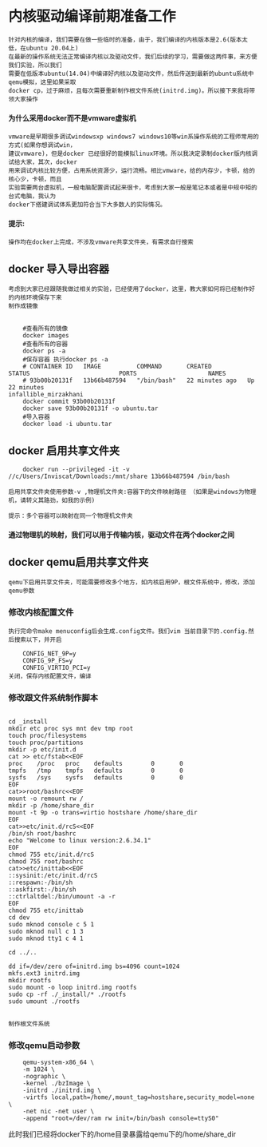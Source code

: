 # 内核驱动编译前期准备工作

    针对内核的编译，我们需要在做一些临时的准备，由于，我们编译的内核版本是2.6(版本太低，在ubuntu 20.04上)
    在最新的操作系统无法正常编译内核以及驱动文件，我们后续的学习，需要做这两件事，来方便我们实验，所以我们
    需要在低版本ubuntu(14.04)中编译好内核以及驱动文件，然后传送到最新的ubuntu系统中qemu模拟，这里如果采取
    docker cp，过于麻烦，且每次需要重新制作根文件系统(initrd.img)。所以接下来我将带领大家操作
#### 为什么采用docker而不是vmware虚拟机

    vmware是早期很多调试windowsxp windows7 windows10等win系操作系统的工程师常用的方式(如果你想调试win，
    建议vmware)，但是docker 已经很好的能模拟linux环境。所以我决定录制docker版内核调试给大家，其次，docker
    用来调试内核比较方便，占用系统资源少，运行流畅。相比vmware，给的内存少，卡顿，给的核心少，卡顿，而且
    实验需要两台虚拟机，一般电脑配置调试起来很卡，考虑到大家一般是笔记本或者是中规中矩的台式电脑，我认为
    docker下搭建调试体系更加符合当下大多数人的实际情况。


#### 提示:
    操作均在docker上完成，不涉及vmware共享文件夹，有需求自行搜索


## docker 导入导出容器

    考虑到大家已经跟随我做过相关的实验，已经使用了docker，这里，教大家如何将已经制作好的内核环境保存下来
    制作成镜像

```shell

    #查看所有的镜像
    docker images
    #查看所有的容器
    docker ps -a
    #保存容器 执行docker ps -a
    # CONTAINER ID   IMAGE          COMMAND       CREATED          STATUS                         PORTS                    NAMES
    # 93b00b20131f   13b66b487594   "/bin/bash"   22 minutes ago   Up 22 minutes                                           infallible_mirzakhani    
    docker commit 93b00b20131f
    docker save 93b00b20131f -o ubuntu.tar
    #导入容器
    docker load -i ubuntu.tar

```

## docker 启用共享文件夹

```shell
    docker run --privileged -it -v //c/Users/Inviscat/Downloads:/mnt/share 13b66b487594 /bin/bash
```

    启用共享文件夹使用参数-v ,物理机文件夹:容器下的文件映射路径 （如果是windows为物理机，请转义其路劲，如我的示例)
    
    提示：多个容器可以映射在同一个物理机文件夹

#### 通过物理机的映射，我们可以用于传输内核，驱动文件在两个docker之间

## docker qemu启用共享文件夹

    qemu下启用共享文件夹，可能需要修改多个地方，如内核启用9P，根文件系统中，修改，添加qemu参数

### 修改内核配置文件

    执行完命令make menuconfig后会生成.config文件。我们vim 当前目录下的.config.然后搜索以下，并开启

        CONFIG_NET_9P=y
        CONFIG_9P_FS=y
        CONFIG_VIRTIO_PCI=y
    关闭，保存内核配置文件，编译

### 修改跟文件系统制作脚本
```shell

cd _install
mkdir etc proc sys mnt dev tmp root
touch proc/filesystems
touch proc/partitions
mkdir -p etc/init.d
cat >> etc/fstab<<EOF
proc    /proc   proc    defaults        0       0
tmpfs   /tmp    tmpfs   defaults        0       0
sysfs   /sys    sysfs   defaults        0       0
EOF
cat>>root/bashrc<<EOF
mount -o remount rw /
mkdir -p /home/share_dir
mount -t 9p -o trans=virtio hostshare /home/share_dir
EOF
cat>>etc/init.d/rcS<<EOF
/bin/sh root/bashrc
echo "Welcome to linux version:2.6.34.1"
EOF
chmod 755 etc/init.d/rcS 
chmod 755 root/bashrc
cat>>etc/inittab<<EOF
::sysinit:/etc/init.d/rcS
::respawn:-/bin/sh
::askfirst:-/bin/sh
::ctrlaltdel:/bin/umount -a -r
EOF
chmod 755 etc/inittab
cd dev
sudo mknod console c 5 1
sudo mknod null c 1 3
sudo mknod tty1 c 4 1

cd ../..

dd if=/dev/zero of=initrd.img bs=4096 count=1024
mkfs.ext3 initrd.img
mkdir rootfs
sudo mount -o loop initrd.img rootfs
sudo cp -rf ./_install/* ./rootfs
sudo umount ./rootfs   


```
    
    制作根文件系统

### 修改qemu启动参数
```
    qemu-system-x86_64 \
    -m 1024 \
    -nographic \
    -kernel ./bzImage \
    -initrd ./initrd.img \
    -virtfs local,path=/home/,mount_tag=hostshare,security_model=none \
    -net nic -net user \
    -append "root=/dev/ram rw init=/bin/bash console=ttyS0"
```

此时我们已经将docker下的/home目录暴露给qemu下的/home/share_dir